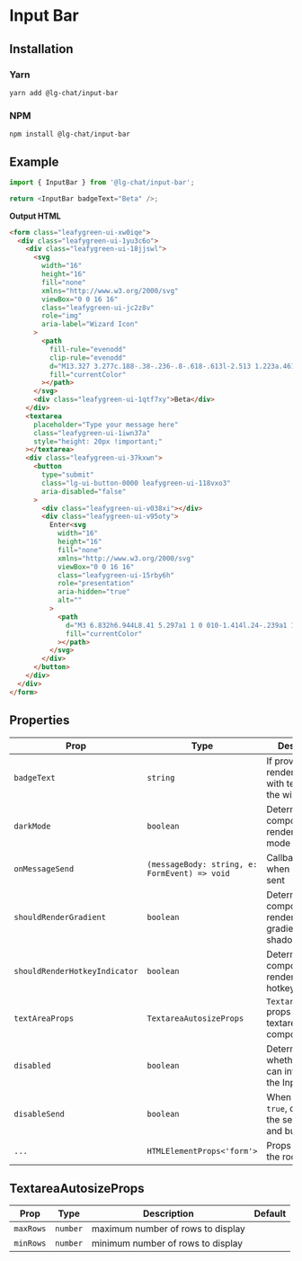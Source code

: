# Input Bar

## Installation

### Yarn

```shell
yarn add @lg-chat/input-bar
```

### NPM

```shell
npm install @lg-chat/input-bar
```

## Example

```ts
import { InputBar } from '@lg-chat/input-bar';

return <InputBar badgeText="Beta" />;
```

**Output HTML**

```html
<form class="leafygreen-ui-xw0iqe">
  <div class="leafygreen-ui-1yu3c6o">
    <div class="leafygreen-ui-18jjswl">
      <svg
        width="16"
        height="16"
        fill="none"
        xmlns="http://www.w3.org/2000/svg"
        viewBox="0 0 16 16"
        class="leafygreen-ui-jc2z8v"
        role="img"
        aria-label="Wizard Icon"
      >
        <path
          fill-rule="evenodd"
          clip-rule="evenodd"
          d="M13.327 3.277c.188-.38-.236-.8-.618-.613l-2.513 1.223a.461.461 0 01-.523-.095L7.603 1.74c-.314-.313-.829-.062-.75.365l.517 2.808a.421.421 0 01-.228.46L4.63 6.596c-.383.186-.277.761.154.839l2.832.513a.477.477 0 01.382.379l.517 2.808c.079.427.659.532.846.153l1.234-2.492a.427.427 0 01.464-.225l2.832.512c.43.078.683-.432.368-.744l-2.07-2.052a.452.452 0 01-.095-.519l1.233-2.491zM7 10.5c.353-.35.312-.958-.091-1.359-.404-.4-1.017-.44-1.37-.09L1.84 12.713c-.353.35-.312.958.092 1.358.403.4 1.017.44 1.37.09L7 10.5z"
          fill="currentColor"
        ></path>
      </svg>
      <div class="leafygreen-ui-1qtf7xy">Beta</div>
    </div>
    <textarea
      placeholder="Type your message here"
      class="leafygreen-ui-1iwn37a"
      style="height: 20px !important;"
    ></textarea>
    <div class="leafygreen-ui-37kxwn">
      <button
        type="submit"
        class="lg-ui-button-0000 leafygreen-ui-118vxo3"
        aria-disabled="false"
      >
        <div class="leafygreen-ui-v038xi"></div>
        <div class="leafygreen-ui-v95oty">
          Enter<svg
            width="16"
            height="16"
            fill="none"
            xmlns="http://www.w3.org/2000/svg"
            viewBox="0 0 16 16"
            class="leafygreen-ui-15rby6h"
            role="presentation"
            aria-hidden="true"
            alt=""
          >
            <path
              d="M3 6.832h6.944L8.41 5.297a1 1 0 010-1.414l.24-.239a1 1 0 011.414 0l3.382 3.383c.01.008.018.017.027.026l.24.239a1 1 0 010 1.414l-3.652 3.651a1 1 0 01-1.414 0l-.239-.239a1 1 0 010-1.414L9.941 9.17H3a1 1 0 01-1-1v-.338a1 1 0 011-1z"
              fill="currentColor"
            ></path>
          </svg>
        </div>
      </button>
    </div>
  </div>
</form>
```

## Properties

| Prop                          | Type                                          | Description                                                    | Default |
| ----------------------------- | --------------------------------------------- | -------------------------------------------------------------- | ------- |
| `badgeText`                   | `string`                                      | If provided, renders a badge with text next to the wizard icon |         |
| `darkMode`                    | `boolean`                                     | Determines if the component will render in dark mode           | `false` |
| `onMessageSend`               | `(messageBody: string, e: FormEvent) => void` | Callback fired when message is sent                            |         |
| `shouldRenderGradient`        | `boolean`                                     | Determines if component renders with gradient box-shadow       | `true`  |
| `shouldRenderHotkeyIndicator` | `boolean`                                     | Determines if component renders with hotkey indicator          | `false` |
| `textAreaProps`               | `TextareaAutosizeProps`                       | `TextareaAutosize` props spread on textarea component          |         |
| `disabled`                    | `boolean`                                     | Determines whether the user can interact with the InputBar     |         |
| `disableSend`                 | `boolean`                                     | When defined as `true`, disables the send action and button    |         |
| `...`                         | `HTMLElementProps<'form'>`                    | Props spread on the root element                               |         |

## TextareaAutosizeProps

| Prop      | Type     | Description                       | Default |
| --------- | -------- | --------------------------------- | ------- |
| `maxRows` | `number` | maximum number of rows to display |         |
| `minRows` | `number` | minimum number of rows to display |         |
